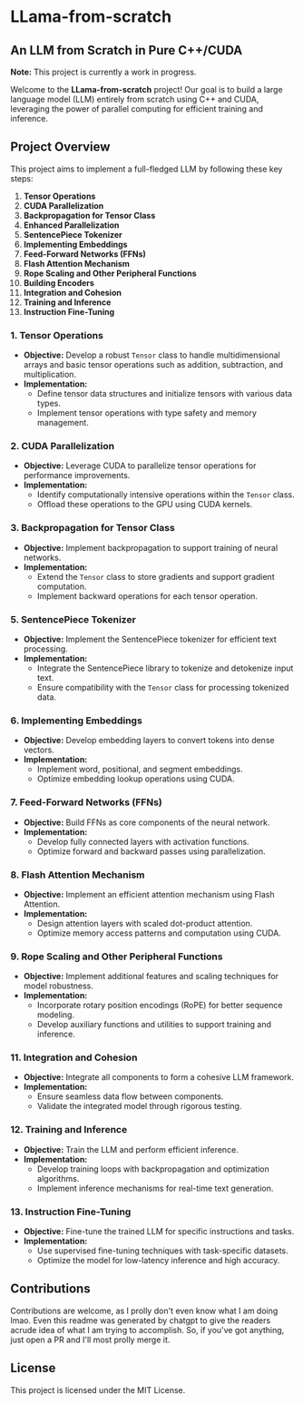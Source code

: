 LLama-from-scratch
==================

An LLM from Scratch in Pure C++/CUDA
------------------------------------

**Note:** This project is currently a work in progress.

Welcome to the **LLama-from-scratch** project! Our goal is to build a large language model (LLM) entirely from scratch using C++ and CUDA, leveraging the power of parallel computing for efficient training and inference.

Project Overview
----------------

This project aims to implement a full-fledged LLM by following these key steps:

1.  **Tensor Operations**
2.  **CUDA Parallelization**
3.  **Backpropagation for Tensor Class**
4.  **Enhanced Parallelization**
5.  **SentencePiece Tokenizer**
6.  **Implementing Embeddings**
7.  **Feed-Forward Networks (FFNs)**
8.  **Flash Attention Mechanism**
9.  **Rope Scaling and Other Peripheral Functions**
10. **Building Encoders**
11. **Integration and Cohesion**
12. **Training and Inference**
13. **Instruction Fine-Tuning**


### 1\. Tensor Operations

-   **Objective:** Develop a robust `Tensor` class to handle multidimensional arrays and basic tensor operations such as addition, subtraction, and multiplication.
-   **Implementation:**
    -   Define tensor data structures and initialize tensors with various data types.
    -   Implement tensor operations with type safety and memory management.

### 2\. CUDA Parallelization

-   **Objective:** Leverage CUDA to parallelize tensor operations for performance improvements.
-   **Implementation:**
    -   Identify computationally intensive operations within the `Tensor` class.
    -   Offload these operations to the GPU using CUDA kernels.

### 3\. Backpropagation for Tensor Class

-   **Objective:** Implement backpropagation to support training of neural networks.
-   **Implementation:**
    -   Extend the `Tensor` class to store gradients and support gradient computation.
    -   Implement backward operations for each tensor operation.


### 5\. SentencePiece Tokenizer

-   **Objective:** Implement the SentencePiece tokenizer for efficient text processing.
-   **Implementation:**
    -   Integrate the SentencePiece library to tokenize and detokenize input text.
    -   Ensure compatibility with the `Tensor` class for processing tokenized data.

### 6\. Implementing Embeddings

-   **Objective:** Develop embedding layers to convert tokens into dense vectors.
-   **Implementation:**
    -   Implement word, positional, and segment embeddings.
    -   Optimize embedding lookup operations using CUDA.

### 7\. Feed-Forward Networks (FFNs)

-   **Objective:** Build FFNs as core components of the neural network.
-   **Implementation:**
    -   Develop fully connected layers with activation functions.
    -   Optimize forward and backward passes using parallelization.

### 8\. Flash Attention Mechanism

-   **Objective:** Implement an efficient attention mechanism using Flash Attention.
-   **Implementation:**
    -   Design attention layers with scaled dot-product attention.
    -   Optimize memory access patterns and computation using CUDA.

### 9\. Rope Scaling and Other Peripheral Functions

-   **Objective:** Implement additional features and scaling techniques for model robustness.
-   **Implementation:**
    -   Incorporate rotary position encodings (RoPE) for better sequence modeling.
    -   Develop auxiliary functions and utilities to support training and inference.


### 11\. Integration and Cohesion

-   **Objective:** Integrate all components to form a cohesive LLM framework.
-   **Implementation:**
    -   Ensure seamless data flow between components.
    -   Validate the integrated model through rigorous testing.

### 12\. Training and Inference

-   **Objective:** Train the LLM and perform efficient inference.
-   **Implementation:**
    -   Develop training loops with backpropagation and optimization algorithms.
    -   Implement inference mechanisms for real-time text generation.

### 13\. Instruction Fine-Tuning

-   **Objective:** Fine-tune the trained LLM for specific instructions and tasks.
-   **Implementation:**
    -   Use supervised fine-tuning techniques with task-specific datasets.
    -   Optimize the model for low-latency inference and high accuracy.

Contributions
-------------

Contributions are welcome, as I prolly don't even know what I am doing lmao. Even this readme was generated by chatgpt to give the readers acrude idea of what I am trying to accomplish. So, if you've got anything, just open a PR and I'll most prolly merge it.

License
-------

This project is licensed under the MIT License.
